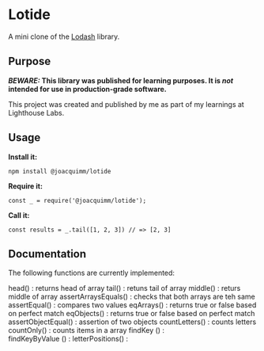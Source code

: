 # Lotide

A mini clone of the [Lodash](https://lodash.com) library.

## Purpose

**_BEWARE:_ This library was published for learning purposes. It is _not_ intended for use in production-grade software.**

This project was created and published by me as part of my learnings at Lighthouse Labs. 

## Usage

**Install it:**

`npm install @joacquimm/lotide`

**Require it:**

`const _ = require('@joacquimm/lotide');`

**Call it:**

`const results = _.tail([1, 2, 3]) // => [2, 3]`

## Documentation

The following functions are currently implemented:

 head() : returns head of array
  tail() : retuns tail of array 
  middle() : returs middle of array 
  assertArraysEquals() : checks that both arrays are teh same
  assertEqual() : compares two values 
  eqArrays() : returns true or false based on perfect match 
  eqObjects() : returns true or false based on perfect match 
  assertObjectEqual() : assertion of two  objects 
  countLetters() : counts letters 
  countOnly() : counts items in a array
  findKey () :  
  findKeyByValue () : 
  letterPositions() : 
  